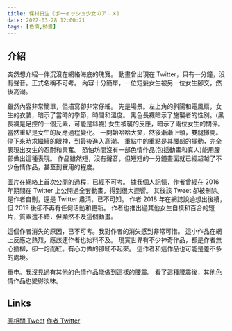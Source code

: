 ```yaml
---
title: 保村日生《ボーイッシュ少女のアニメ》
date: 2022-03-28 12:00:21
tags: [色情,動畫]
---
```

## 介紹

突然想介紹一件沉沒在網絡海底的瑰寶。
動畫曾出現在 Twitter，只有一分鐘，沒有聲音。正式名稱不可考。
內容十分簡單，一位短髮女生被另一位女生腳交，然後高潮。

雖然內容非常簡單，但描寫卻非常仔細。
先是場景。左上角的斜陽和電風扇，女生的衣裝，暗示了當時的季節，時間和溫度。
黑色長襪暗示了施襲者的性別。(黑長襪是足控的一個元素，可能是絲襪)
女生被襲的反應，暗示了兩位女生的關係。
當然重點是女生的反應過程變化。
一開始哈哈大笑，然後漸漸上頭，雙腿攤開。
停下來時求繼續的眼神，到最後進入高潮。
重點中的重點是其腰部的擺動，完全表現出女生的忍耐和興奮。
恐怕坊間沒有一部色情作品(包括動畫和真人)能用腰部做出這種表現。
作品雖然短，沒有聲音，但短短的一分鐘畫面就已經超越了不少色情作品，甚至到實用的程度。

圖片在網絡上首次公開的過程，已經不可考。
據我個人記憶，作者曾經在 2016 年期間在 Twitter 上公開過全套動畫，得到很大迴響。
其後該 Tweet 卻被刪除。是作者自刪，還是 Twitter 肅清，已不可知。
作者 2018 年在網誌說過想出後續，但 2019 後卻不再有任何活動和更新。
作者也推出過其他女生自摸和百合的短片，質素還不錯，但顯然不及這個動畫。

這個作者消失的原因，已不可考。我對作者的消失感到非常可惜。
這小作品在網上反應之熱烈，應該連作者也始料不及。
現實世界有不少神奇作品，都是作者無心插柳，卻一炮而紅。有心力做的卻紅不起來。
這作者和這作品也可能是差不多的處境。

重申。我沒見過有其他的色情作品能做到這樣的腰震。
看了這種腰震後，其他色情作品也變得淡味。

## Links

[圖相關 Tweet](https://twitter.com/h_hinase/status/971378412630679552)
[作者 Twitter](https://twitter.com/h_hinase)
